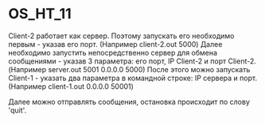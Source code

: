 # OS_HT_11
Client-2 работает как сервер. Поэтому запускать его необходимо первым - указав его порт. (Например client-2.out 5000) 
Далее необходимо запустить непосредственно сервер для обмена сообщениями - указав 3 параметра: его порт, IP Client-2 и порт Client-2. (Например server.out 5001 0.0.0.0 5000)
После этого можно запускать Client-1 - указать два параметра в командной строке: IP сервера и порт. (Например client-1.out 0.0.0.0 50001)

Далее можно отправлять сообщения, остановка происходит по слову 'quit'.
